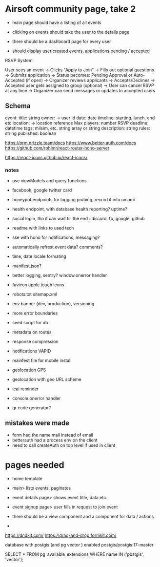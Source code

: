 # Airsoft community page, take 2

- main page should have a listing of all events
- clicking on events should take the user to the details page

- there should be a dashboard page for every user 
- should display user created events, applications pending / accepted


RSVP System

User sees an event → Clicks "Apply to Join"
→ Fills out optional questions → Submits application
→ Status becomes: Pending Approval or Auto-Accepted (if open)
→ Organizer reviews applicants → Accepts/Declines
→ Accepted user gets assigned to group (optional)
→ User can cancel RSVP at any time
→ Organizer can send messages or updates to accepted users


## Schema

event: 
title: string
owner: → user id
date: date
timeline: starting, lunch, end etc
location:  → location reference
Max players: number
RSVP deadline: datetime
tags: milsim, etc. string array or string
description: string
rules: string
published: boolean

https://orm.drizzle.team/docs
https://www.better-auth.com/docs
https://github.com/rphlmr/react-router-hono-server

https://react-icons.github.io/react-icons/

### notes
- use viewModels and query functions


- facebook, google twitter card
- honeypot endpoints for logging probing, record it into umami
- health endpoint, with database health reporting? uptime?
- social login, tho it can wait till the end : discord, fb, google, github
- readme with links to used tech
- sse with hono for notifications, messaging?
- automatically refrest event data? comments?
- time, date locale formating
- manifest.json?
- better logging, sentry? window.onerror handler
- favicon apple touch icons
- robots.txt sitemap.xml
- env banner (dev, production), versioning
- more error boundaries
- seed script for db
- metadata on routes
- response compression
- notifications VAPID
- mainfest file for mobile install
- geolocation GPS
- geolocation with geo URL scheme
- ical reminder
- console.onerror handler
- qr code generator?


## mistakes were made
- form had the name mail instead of email
- betterauth had a process env on the client
- need to call createAuth on top level if used in client


# pages needed
- home template
- main> lists events, paginates
- event details page> shows event title, data etc.
- event signup page> user fills in request to join event


- there should be a view component and a component for data / actions
- 


https://dndkit.com/
https://drag-and-drop.formkit.com/


database with postgis (and pg vector ) enabled
postgis/postgis:17-master

SELECT * FROM pg_available_extensions WHERE name IN ('postgis', 'vector');